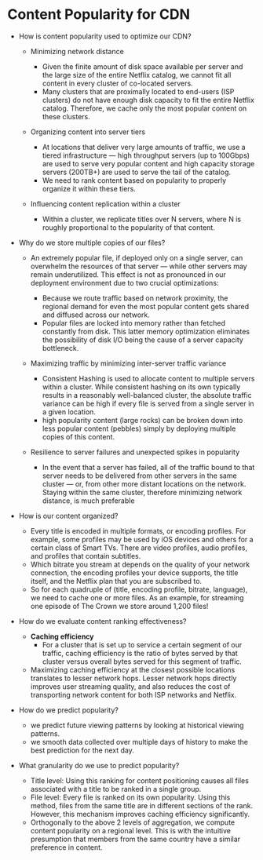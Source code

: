 # Content Popularity for CDN

- How is content popularity used to optimize our CDN?
	- Minimizing network distance
		- Given the finite amount of disk space available per server and the large size of the entire Netflix catalog, we cannot fit all content in every cluster of co-located servers.
		- Many clusters that are proximally located to end-users (ISP clusters) do not have enough disk capacity to fit the entire Netflix catalog. Therefore, we cache only the most popular content on these clusters.

	- Organizing content into server tiers
		- At locations that deliver very large amounts of traffic, we use a tiered infrastructure — high throughput servers (up to 100Gbps) are used to serve very popular content and high capacity storage servers (200TB+) are used to serve the tail of the catalog.
		- We need to rank content based on popularity to properly organize it within these tiers.

	- Influencing content replication within a cluster
		- Within a cluster, we replicate titles over N servers, where N is roughly proportional to the popularity of that content.

- Why do we store multiple copies of our files?
	- An extremely popular file, if deployed only on a single server, can overwhelm the resources of that server — while other servers may remain underutilized. This effect is not as pronounced in our deployment environment due to two crucial optimizations:
		- Because we route traffic based on network proximity, the regional demand for even the most popular content gets shared and diffused across our network.
		- Popular files are locked into memory rather than fetched constantly from disk. This latter memory optimization eliminates the possibility of disk I/O being the cause of a server capacity bottleneck.

	- Maximizing traffic by minimizing inter-server traffic variance
		- Consistent Hashing is used to allocate content to multiple servers within a cluster. While consistent hashing on its own typically results in a reasonably well-balanced cluster, the absolute traffic variance can be high if every file is served from a single server in a given location.
		- high popularity content (large rocks) can be broken down into less popular content (pebbles) simply by deploying multiple copies of this content.

	- Resilience to server failures and unexpected spikes in popularity
		- In the event that a server has failed, all of the traffic bound to that server needs to be delivered from other servers in the same cluster — or, from other more distant locations on the network. Staying within the same cluster, therefore minimizing network distance, is much preferable

- How is our content organized?
	- Every title is encoded in multiple formats, or encoding profiles. For example, some profiles may be used by iOS devices and others for a certain class of Smart TVs. There are video profiles, audio profiles, and profiles that contain subtitles.
	- Which bitrate you stream at depends on the quality of your network connection, the encoding profiles your device supports, the title itself, and the Netflix plan that you are subscribed to.
	- So for each quadruple of (title, encoding profile, bitrate, language), we need to cache one or more files. As an example, for streaming one episode of The Crown we store around 1,200 files!

- How do we evaluate content ranking effectiveness?
	- <b>Caching efficiency</b>
		- For a cluster that is set up to service a certain segment of our traffic, caching efficiency is the ratio of bytes served by that cluster versus overall bytes served for this segment of traffic.
	- Maximizing caching efficiency at the closest possible locations translates to lesser network hops. Lesser network hops directly improves user streaming quality, and also reduces the cost of transporting network content for both ISP networks and Netflix.

- How do we predict popularity?
	- we predict future viewing patterns by looking at historical viewing patterns.
	- we smooth data collected over multiple days of history to make the best prediction for the next day.

- What granularity do we use to predict popularity?
	- Title level: Using this ranking for content positioning causes all files associated with a title to be ranked in a single group.
	- File level: Every file is ranked on its own popularity. Using this method, files from the same title are in different sections of the rank. However, this mechanism improves caching efficiency significantly.
	- Orthogonally to the above 2 levels of aggregation, we compute content popularity on a regional level. This is with the intuitive presumption that members from the same country have a similar preference in content.